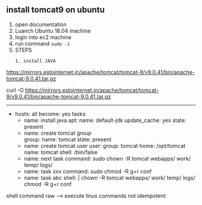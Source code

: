 ## install tomcat9 on ubuntu 
  1. open documentation  
  2. Luanch Ubuntu 18.04 machine 
  3. login into ec2 machine 
  4. run command ```sudo -i```
  5. STEPS 
     ```
     1. install JAVA 

https://mirrors.estointernet.in/apache/tomcat/tomcat-9/v9.0.41/bin/apache-tomcat-9.0.41.tar.gz  


curl -O https://mirrors.estointernet.in/apache/tomcat/tomcat-9/v9.0.41/bin/apache-tomcat-9.0.41.tar.gz

 

 ---
 - hosts: all
   become: yes 
   tasks: 
   - name: install java 
     apt: 
      name: default-jdk
      update_cache: yes 
      state: present 
   - name: create tomcat group  
     group: 
       name: tomcat
       state: present 
   - name: create tomcat user 
     user: 
       group: tomcat 
       home: /opt/tomcat
       name: tomcat 
       shell: /bin/false 
   - name: next task 
     command: sudo chown -R tomcat webapps/ work/ temp/ logs/ 
   - name: task xxx
     command: sudo chmod -R g+r conf 
   - name: task abc 
     shell: |
       chown -R tomcat webapps/ work/ temp/ logs/ 
       chmod -R g+r conf  

shell command raw --> execute linux commands 
not idempotent:  
